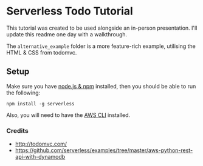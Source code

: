 # Serverless Todo Tutorial
This tutorial was created to be used alongside an in-person presentation. I'll update this readme one day with a walkthrough.

The `alternative_example` folder is a more feature-rich example, utilising the HTML & CSS from todomvc.

## Setup
Make sure you have [node.js & npm](https://nodejs.org/en/download/) installed, then you should be able to run the following:

```
npm install -g serverless
```

Also, you will need to have the [AWS CLI](https://aws.amazon.com/cli/) installed.

### Credits
* http://todomvc.com/
* https://github.com/serverless/examples/tree/master/aws-python-rest-api-with-dynamodb